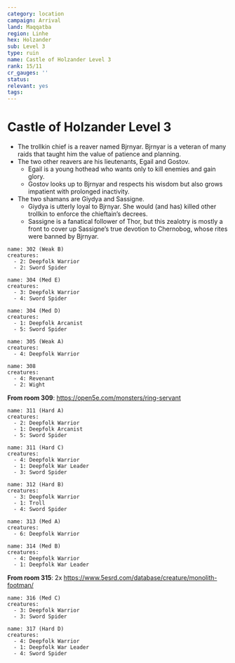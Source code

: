 ```yaml
---
category: location
campaign: Arrival
land: Maqqatba
region: Linhe
hex: Holzander
sub: Level 3
type: ruin
name: Castle of Holzander Level 3
rank: 15/11
cr_gauges: ''
status: 
relevant: yes
tags: 
---
```


# Castle of Holzander Level 3

- The trollkin chief is a reaver named Bjrnyar. Bjrnyar is a veteran of many raids that taught him the value of patience and planning.
- The two other reavers are his lieutenants, Egail and Gostov.
	- Egail is a young hothead who wants only to kill enemies and gain glory.
	- Gostov looks up to Bjrnyar and respects his wisdom but also grows impatient with prolonged inactivity.
- The two shamans are Giydya and Sassigne.
	- Giydya is utterly loyal to Bjrnyar. She would (and has) killed other trollkin to enforce the chieftain’s decrees.
	- Sassigne is a fanatical follower of Thor, but this zealotry is mostly a front to cover up Sassigne’s true devotion to Chernobog, whose rites were banned by Bjrnyar.

```encounter
name: 302 (Weak B)
creatures:
  - 2: Deepfolk Warrior
  - 2: Sword Spider
```

```encounter
name: 304 (Med E)
creatures:
  - 3: Deepfolk Warrior
  - 4: Sword Spider
```

```encounter
name: 304 (Med D)
creatures:
  - 1: Deepfolk Arcanist
  - 5: Sword Spider
```

```encounter
name: 305 (Weak A)
creatures:
  - 4: Deepfolk Warrior
```

```encounter
name: 308
creatures:
  - 4: Revenant
  - 2: Wight
```

**From room 309**: https://open5e.com/monsters/ring-servant

```encounter
name: 311 (Hard A)
creatures:
  - 2: Deepfolk Warrior
  - 1: Deepfolk Arcanist
  - 5: Sword Spider
```

```encounter
name: 311 (Hard C)
creatures:
  - 4: Deepfolk Warrior
  - 1: Deepfolk War Leader
  - 3: Sword Spider
```

```encounter
name: 312 (Hard B)
creatures:
  - 3: Deepfolk Warrior
  - 1: Troll
  - 4: Sword Spider
```

```encounter
name: 313 (Med A)
creatures:
  - 6: Deepfolk Warrior
```

```encounter
name: 314 (Med B)
creatures:
  - 4: Deepfolk Warrior
  - 1: Deepfolk War Leader
```

**From room 315**: 2x https://www.5esrd.com/database/creature/monolith-footman/

```encounter
name: 316 (Med C)
creatures:
  - 3: Deepfolk Warrior
  - 3: Sword Spider
```

```encounter
name: 317 (Hard D)
creatures:
  - 4: Deepfolk Warrior
  - 1: Deepfolk War Leader
  - 4: Sword Spider
```




